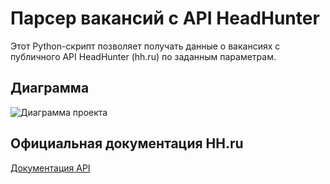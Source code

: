 # Парсер вакансий с API HeadHunter

Этот Python-скрипт позволяет получать данные о вакансиях с публичного API HeadHunter (hh.ru) по заданным параметрам.

## Диаграмма

![Диаграмма проекта](/img/hh_parse_tgbot.drawio.svg)

## Официальная документация HH.ru

[Документация API](https://api.hh.ru/openapi/redoc#section/Obshaya-informaciya)
